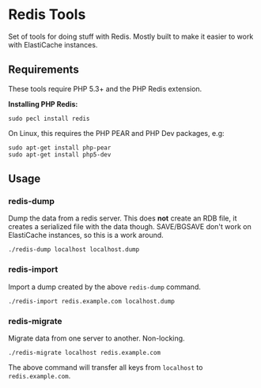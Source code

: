 Redis Tools
===========

Set of tools for doing stuff with Redis. Mostly built to make it easier to work with ElastiCache instances.

Requirements
------------

These tools require PHP 5.3+ and the PHP Redis extension. 

**Installing PHP Redis:**

```
sudo pecl install redis
```

On Linux, this requires the PHP PEAR and PHP Dev packages, e.g:

```
sudo apt-get install php-pear
sudo apt-get install php5-dev
```

Usage
-----

### redis-dump

Dump the data from a redis server. This does **not** create an RDB file, it creates a serialized file with the data though. SAVE/BGSAVE don't work on ElastiCache instances, so this is a work around.

```
./redis-dump localhost localhost.dump
```

### redis-import

Import a dump created by the above `redis-dump` command.

```
./redis-import redis.example.com localhost.dump
```

### redis-migrate

Migrate data from one server to another. Non-locking.

```
./redis-migrate localhost redis.example.com
```

The above command will transfer all keys from `localhost` to `redis.example.com`.